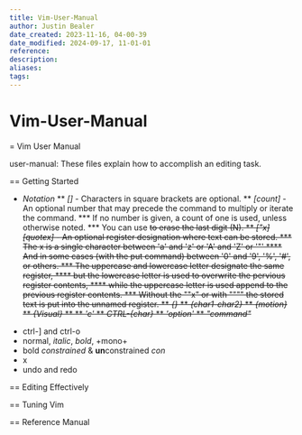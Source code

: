 ```yaml
---
title: Vim-User-Manual
author: Justin Bealer
date_created: 2023-11-16, 04-00-39
date_modified: 2024-09-17, 11-01-01
reference: 
description: 
aliases: 
tags: 
---
```

# Vim-User-Manual
= Vim User Manual

user-manual: These files explain how to accomplish an editing task.

== Getting Started

* *Notation*
** *[]* - Characters in square brackets are optional.
** *[count]* - An optional number that may precede the command to multiply or
iterate the command.
*** If no number is given, a count of one is used, unless otherwise noted.
*** You can use <Del> to erase the last digit (N<Del>).
** *["x]* *[quotex]* - An optional register designation where text can be stored.
*** The x is a single character between 'a' and 'z' or 'A' and 'Z' or '"'
**** And in some cases (with the put command) between '0' and '9', '%', '#', or
others.
*** The uppercase and lowercase letter designate the same register,
**** but the lowercase letter is used to overwrite the pervious register contents,
**** while the uppercase letter is used append to the previous register contents.
*** Without the ""x" or with """" the stored text is put into the unnamed
register.
** *{}*
** *{char1-char2}*
** *{motion}*
** *{Visual}*
** *<character>*
** *'c'*
** *CTRL-{char}*
** *'option'*
** *"command"*
<!--ID: 1639528993499-->


* ctrl-] and ctrl-o
* normal, _italic_, *bold*, +mono+
* bold *constrained* & **un**constrained *con*
* x
* undo and redo

== Editing Effectively

== Tuning Vim

== Reference Manual
